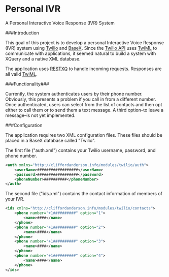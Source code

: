 Personal IVR
============

A Personal Interactive Voice Response (IVR) System

###Introduction

This goal of this project is to develop a personal Interactive Voice Response (IVR) system using [Twilio](https://www.twilio.com/) and [BaseX](http://basex.org/). Since the [Twilio API](https://www.twilio.com/docs/api) uses [TwiML](https://www.twilio.com/docs/api/twiml) to communicate with applications, it seemed natural to build a system with XQuery and a native XML database.

The application uses [RESTXQ](http://exquery.github.io/exquery/exquery-restxq-specification/restxq-1.0-specification.html) to handle incoming requests. Responses are all valid [TwiML](https://www.twilio.com/docs/api/twiml). 

###Functionality###

Currently, the system authenticates users by their phone number. Obviously, this presents a problem if you call in from a different number. Once authenticated, users can select from the list of contacts and then opt either to call them or to send them a text message. A third option–to leave a message–is not yet implemented.

###Configuration

The application requires two XML configuration files. These files should be placed in a BaseX database called "Twilio". 

The first file ("auth.xml") contains your Twilio username, password, and phone number.

```xml
<auth xmlns="http://cliffordanderson.info/modules/twilio/auth">
    <userName>##################</userName>
    <password>##################</password>
    <phoneNumber>##########</phoneNumber>
</auth>
```

The second file ("ids.xml") contains the contact information of members of your IVR.

```xml
<ids xmlns="http://cliffordanderson.info/modules/twilio/contacts">
    <phone number="+1##########" option="1">
        <name>####</name>
    </phone>
    <phone number="+1##########" option="2">
        <name>####</name>
    </phone>
    <phone number="+1##########" option="3">
        <name>####</name>
    </phone>
    <phone number="+1##########" option="4">
        <name>####</name>
    </phone>
</ids>
```

